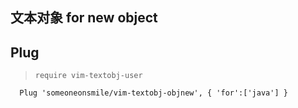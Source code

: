 ## 文本对象 for new object

## Plug

> `require vim-textobj-user`

```
  Plug 'someoneonsmile/vim-textobj-objnew', { 'for':['java'] }
```
